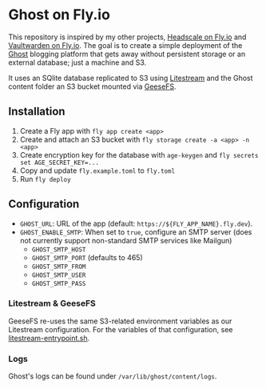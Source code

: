 # Ghost on Fly.io

[1]: https://github.com/NiklasRosenstein/headscale-fly-io
[2]: https://github.com/NiklasRosenstein/vaultwarden-fly-io
[Litestream]: https://litestream.io
[GeeseFS]: https://github.com/yandex-cloud/geesefs/
[Ghost]: https://ghost.org/

This repository is inspired by my other projects, [Headscale on Fly.io][1] and [Vaultwarden on Fly.io][2]. The goal is
to create a simple deployment of the [Ghost] blogging platform that gets away without persistent storage or an external
database; just a machine and S3.

It uses an SQlite database replicated to S3 using [Litestream] and the Ghost content folder an S3 bucket mounted via
[GeeseFS].

## Installation

1. Create a Fly app with `fly app create <app>`
2. Create and attach an S3 bucket with `fly storage create -a <app> -n <app>`
3. Create encryption key for the database with `age-keygen` and `fly secrets set AGE_SECRET_KEY=...`
4. Copy and update `fly.example.toml` to `fly.toml`
5. Run `fly deploy`

## Configuration

- `GHOST_URL`: URL of the app (default: `https://${FLY_APP_NAME}.fly.dev`).
- `GHOST_ENABLE_SMTP`: When set to `true`, configure an SMTP server (does not currently support non-standard SMTP
  services like Mailgun)
  - `GHOST_SMTP_HOST`
  - `GHOST_SMTP_PORT` (defaults to 465)
  - `GHOST_SMTP_FROM`
  - `GHOST_SMTP_USER`
  - `GHOST_SMTP_PASS`

### Litestream & GeeseFS

GeeseFS re-uses the same S3-related environment variables as our Litestream configuration. For the variables of that
configuration, see
[litestream-entrypoint.sh](https://github.com/NiklasRosenstein/headscale-fly-io/blob/main/headscale-fly-io/litestream-entrypoint.sh).

### Logs

Ghost's logs can be found under `/var/lib/ghost/content/logs`.
